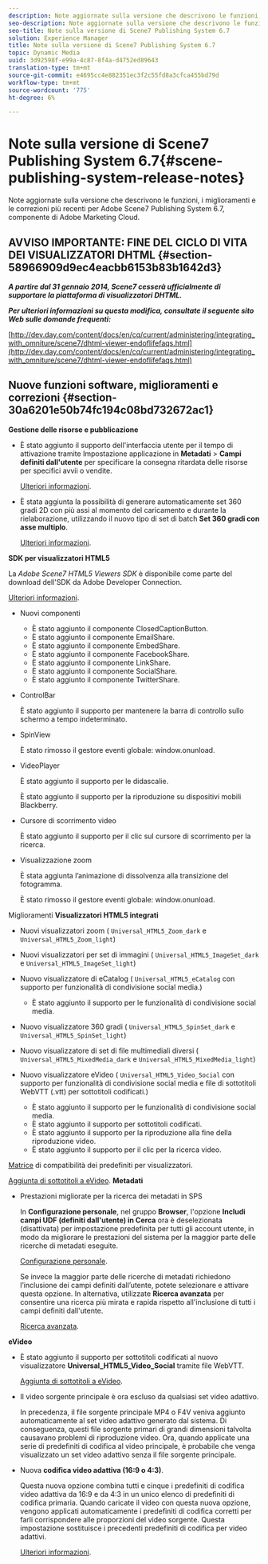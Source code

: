 ```yaml
---
description: Note aggiornate sulla versione che descrivono le funzioni, i miglioramenti e le correzioni più recenti per  Adobe Scene7 Publishing System 6.7, componente di Adobe Marketing Cloud.
seo-description: Note aggiornate sulla versione che descrivono le funzioni, i miglioramenti e le correzioni più recenti per  Adobe Scene7 Publishing System 6.7, componente di Adobe Marketing Cloud.
seo-title: Note sulla versione di Scene7 Publishing System 6.7
solution: Experience Manager
title: Note sulla versione di Scene7 Publishing System 6.7
topic: Dynamic Media
uuid: 3d92598f-e99a-4c87-8f4a-d4752ed89643
translation-type: tm+mt
source-git-commit: e4695cc4e882351ec3f2c55fd8a3cfca455bd79d
workflow-type: tm+mt
source-wordcount: '775'
ht-degree: 6%

---
```



# Note sulla versione di Scene7 Publishing System 6.7{#scene-publishing-system-release-notes}

Note aggiornate sulla versione che descrivono le funzioni, i miglioramenti e le correzioni più recenti per  Adobe Scene7 Publishing System 6.7, componente di Adobe Marketing Cloud.

## AVVISO IMPORTANTE: FINE DEL CICLO DI VITA DEI VISUALIZZATORI DHTML {#section-58966909d9ec4eacbb6153b83b1642d3}

***A partire dal 31 gennaio 2014, Scene7 cesserà ufficialmente di supportare la piattaforma di visualizzatori DHTML.***

***Per ulteriori informazioni su questa modifica, consultate il seguente sito Web sulle domande frequenti:***

[http://dev.day.com/content/docs/en/cq/current/administering/integrating_with_omniture/scene7/dhtml-viewer-endoflifefaqs.html](http://dev.day.com/content/docs/en/cq/current/administering/integrating_with_omniture/scene7/dhtml-viewer-endoflifefaqs.html)

## Nuove funzioni software, miglioramenti e correzioni {#section-30a6201e50b74fc194c08bd732672ac1}

**Gestione delle risorse e pubblicazione**

* È stato aggiunto il supporto dell&#39;interfaccia utente per il tempo di attivazione tramite Impostazione applicazione in **Metadati** > **Campi definiti dall&#39;utente** per specificare la consegna ritardata delle risorse per specifici avvii o vendite.

   [Ulteriori informazioni](http://help.adobe.com/en_US/scene7/using/WS08F62297-36A5-4c35-9D4E-5BE38C41D39C.html).

* È stata aggiunta la possibilità di generare automaticamente set 360 gradi 2D con più assi al momento del caricamento e durante la rielaborazione, utilizzando il nuovo tipo di set di batch **Set 360 gradi con asse multiplo**.

   [Ulteriori informazioni](http://help.adobe.com/en_US/scene7/using/WSf6ef983f54a76485-20cc30b112624e7b244-7fff.html).

**SDK per visualizzatori HTML5**

La *Adobe Scene7 HTML5 Viewers SDK* è disponibile come parte del download dell&#39;SDK da Adobe Developer Connection.

[Ulteriori informazioni](http://help.adobe.com/it_IT/scene7/using/WSd4272150f67705c11b002eec12fcba4dee6-8000.html).

* Nuovi componenti

   * È stato aggiunto il componente ClosedCaptionButton.
   * È stato aggiunto il componente EmailShare.
   * È stato aggiunto il componente EmbedShare.
   * È stato aggiunto il componente FacebookShare.
   * È stato aggiunto il componente LinkShare.
   * È stato aggiunto il componente SocialShare.
   * È stato aggiunto il componente TwitterShare.

* ControlBar

   È stato aggiunto il supporto per mantenere la barra di controllo sullo schermo a tempo indeterminato.

* SpinView

   È stato rimosso il gestore eventi globale: window.onunload.

* VideoPlayer

   È stato aggiunto il supporto per le didascalie.

   È stato aggiunto il supporto per la riproduzione su dispositivi mobili Blackberry.

* Cursore di scorrimento video

   È stato aggiunto il supporto per il clic sul cursore di scorrimento per la ricerca.

* Visualizzazione zoom

   È stata aggiunta l’animazione di dissolvenza alla transizione del fotogramma.

   È stato rimosso il gestore eventi globale: window.onunload.

Miglioramenti
**Visualizzatori HTML5 integrati**

* Nuovi visualizzatori zoom ( `Universal_HTML5_Zoom_dark` e `Universal_HTML5_Zoom_light`)
* Nuovi visualizzatori per set di immagini ( `Universal_HTML5_ImageSet_dark` e `Universal_HTML5_ImageSet_light`)
* Nuovo visualizzatore di eCatalog ( `Universal_HTML5_eCatalog` con supporto per funzionalità di condivisione social media.)

   * È stato aggiunto il supporto per le funzionalità di condivisione social media.

* Nuovo visualizzatore 360 gradi ( `Universal_HTML5_SpinSet_dark` e `Universal_HTML5_SpinSet_light`)

* Nuovo visualizzatore di set di file multimediali diversi ( `Universal_HTML5_MixedMedia_dark` e `Universal_HTML5_MixedMedia_light`)
* Nuovo visualizzatore eVideo ( `Universal_HTML5_Video_Social` con supporto per funzionalità di condivisione social media e file di sottotitoli WebVTT (.vtt) per sottotitoli codificati.)

   * È stato aggiunto il supporto per le funzionalità di condivisione social media.
   * È stato aggiunto il supporto per sottotitoli codificati.
   * È stato aggiunto il supporto per la riproduzione alla fine della riproduzione video.
   * È stato aggiunto il supporto per il clic per la ricerca video.

[Matrice](http://help.adobe.com/en_US/scene7/using/WS6E593DEA-7D81-4cd6-84B0-85E8BB274176.html) di compatibilità dei predefiniti per visualizzatori.

[Aggiunta di sottotitoli a eVideo](http://help.adobe.com/en_US/scene7/using/WS98ca2e6790647c06-6f6f53e137b959f094-8000.html).
**Metadati**

* Prestazioni migliorate per la ricerca dei metadati in SPS

   In **Configurazione personale**, nel gruppo **Browser**, l&#39;opzione **Includi campi UDF (definiti dall&#39;utente) in Cerca** ora è deselezionata (disattivata) per impostazione predefinita per tutti gli account utente, in modo da migliorare le prestazioni del sistema per la maggior parte delle ricerche di metadati eseguite.

   [Configurazione personale](http://help.adobe.com/en_US/scene7/using/WSCAAE9C8A-F172-43a8-B134-6163E7C80218.html).

   Se invece la maggior parte delle ricerche di metadati richiedono l’inclusione dei campi definiti dall’utente, potete selezionare e attivare questa opzione. In alternativa, utilizzate **Ricerca avanzata** per consentire una ricerca più mirata e rapida rispetto all&#39;inclusione di tutti i campi definiti dall&#39;utente.

   [Ricerca avanzata](http://help.adobe.com/en_US/scene7/using/WS259993e42159a215-1c6a66df1265272619e-7ff5.html).

**eVideo**

* È stato aggiunto il supporto per sottotitoli codificati al nuovo visualizzatore **Universal_HTML5_Video_Social** tramite file WebVTT.

   [Aggiunta di sottotitoli a eVideo](http://help.stage.adobe.com/en_US/scene7/using/WS98ca2e6790647c06-6f6f53e137b959f094-8000.html).

* Il video sorgente principale è ora escluso da qualsiasi set video adattivo.

   In precedenza, il file sorgente principale MP4 o F4V veniva aggiunto automaticamente al set video adattivo generato dal sistema. Di conseguenza, questi file sorgente primari di grandi dimensioni talvolta causavano problemi di riproduzione video. Ora, quando applicate una serie di predefiniti di codifica al video principale, è probabile che venga visualizzato un set video adattivo senza il file sorgente principale.

* Nuova **codifica video adattiva (16:9 o 4:3)**.

   Questa nuova opzione combina tutti e cinque i predefiniti di codifica video adattiva da 16:9 e da 4:3 in un unico elenco di predefiniti di codifica primaria. Quando caricate il video con questa nuova opzione, vengono applicati automaticamente i predefiniti di codifica corretti per farli corrispondere alle proporzioni del video sorgente. Questa impostazione sostituisce i precedenti predefiniti di codifica per video adattivi.

   [Ulteriori informazioni](http://help.stage.adobe.com/en_US/scene7/using/WSE86ACF2B-BD50-4c48-A1D7-9CD4405B62D0.html).

